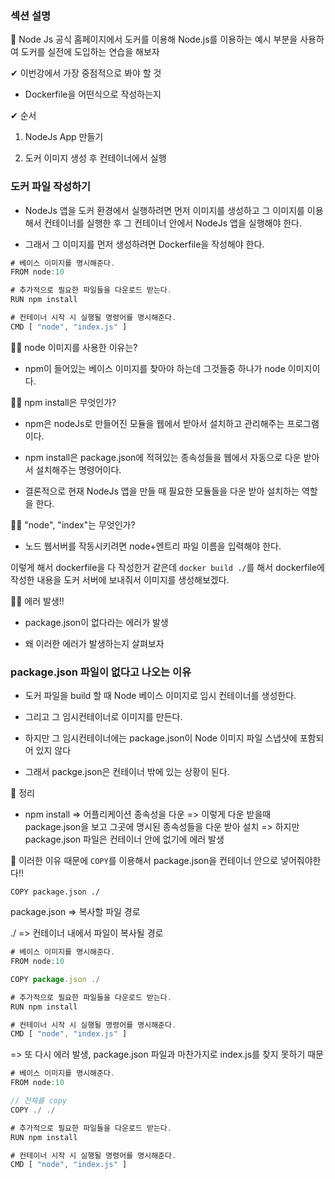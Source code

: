### 섹션 설명

📌 Node Js 공식 홈페이지에서 도커를 이용해 Node.js를 이용하는 예시 부분을 사용하여 도커를 실전에 도입하는 연습을 해보자

✔ 이번강에서 가장 중점적으로 봐야 할 것

-   Dockerfile을 어떤식으로 작성하는지

✔ 순서

1.  NodeJs App 만들기

2.  도커 이미지 생성 후 컨테이너에서 실행

### 도커 파일 작성하기

-   NodeJs 앱을 도커 환경에서 실행하려면 먼저 이미지를 생성하고 그 이미지를 이용해서 컨테이너를 실행한 후 그 컨테이너 안에서 NodeJs 앱을 실행해야 한다.

-   그래서 그 이미지를 먼저 생성하려면 Dockerfile을 작성해야 한다.

```js
# 베이스 이미지를 명시해준다.
FROM node:10

# 추가적으로 필요한 파일들을 다운로드 받는다.
RUN npm install

# 컨테이너 시작 시 실행될 명령어를 명시해준다.
CMD [ "node", "index.js" ]
```

🤷‍♀️ node 이미지를 사용한 이유는?

-   npm이 들어있는 베이스 이미지를 찾아야 하는데 그것들중 하나가 node 이미지이다.

🙋‍♀️ npm install은 무엇인가?

-   npm은 nodeJs로 만들어진 모듈을 웹에서 받아서 설치하고 관리해주는 프로그램이다.

-   npm install은 package.json에 적혀있는 종속성들을 웹에서 자동으로 다운 받아서 설치해주는 명령어이다.

-   결론적으로 현재 NodeJs 앱을 만들 때 필요한 모듈들을 다운 받아 설치하는 역할을 한다.

🙋‍♂️ "node", "index"는 무엇인가?

-   노드 웹서버를 작동시키려면 node+엔트리 파일 이름을 입력해야 한다.

이렇게 해서 dockerfile을 다 작성한거 같은데 `docker build ./`를 해서 dockerfile에 작성한 내용을 도커 서버에 보내줘서 이미지를 생성해보겠다.

🤦‍♂️ 에러 발생!!

-   package.json이 없다라는 에러가 발생

-   왜 이러한 에러가 발생하는지 살펴보자

### package.json 파일이 없다고 나오는 이유

- 도커 파일을 build 할 때 Node 베이스 이미지로 임시 컨테이너를 생성한다.

- 그리고 그 임시컨테이너로 이미지를 만든다.

-   하지만 그 임시컨테이너에는 package.json이 Node 이미지 파일 스냅샷에 포함되어 있지 않다

-   그래서 packge.json은 컨테이너 밖에 있는 상황이 된다.


📝 정리

-   npm install =>  어플리케이션 종속성을 다운 => 이렇게 다운 받을때 package.json을 보고 그곳에 명시된 종속성들을 다운 받아 설치 => 하지만 package.json 파일은 컨테이너 안에 없기에 에러 발생

📌 이러한 이유 때문에 `COPY`를 이용해서 package.json을 컨테이너 안으로 넣어줘야한다!!

`COPY package.json ./`

package.json => 복사할 파일 경로

./ => 컨테이너 내에서 파일이 복사될 경로

```js
# 베이스 이미지를 명시해준다.
FROM node:10

COPY package.json ./

# 추가적으로 필요한 파일들을 다운로드 받는다.
RUN npm install

# 컨테이너 시작 시 실행될 명령어를 명시해준다.
CMD [ "node", "index.js" ]
```

=> 또 다시 에러 발생, package.json 파일과 마찬가지로 index.js를 찾지 못하기 때문

```js
# 베이스 이미지를 명시해준다.
FROM node:10

// 전체를 copy
COPY ./ ./

# 추가적으로 필요한 파일들을 다운로드 받는다.
RUN npm install

# 컨테이너 시작 시 실행될 명령어를 명시해준다.
CMD [ "node", "index.js" ]
```
